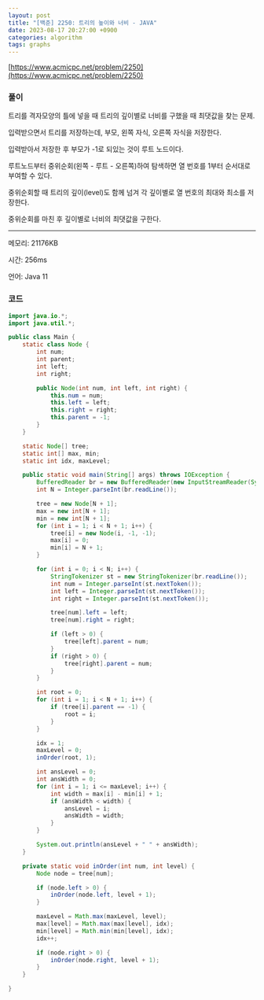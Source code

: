 ```yaml
---
layout: post
title: "[백준] 2250: 트리의 높이와 너비 - JAVA"
date: 2023-08-17 20:27:00 +0900
categories: algorithm
tags: graphs
---
```


[https://www.acmicpc.net/problem/2250](https://www.acmicpc.net/problem/2250)

### 풀이

트리를 격자모양의 틀에 넣을 때 트리의 깊이별로 너비를 구했을 때 최댓값을 찾는 문제.

입력받으면서 트리를 저장하는데, 부모, 왼쪽 자식, 오른쪽 자식을 저장한다.

입력받아서 저장한 후 부모가 -1로 되있는 것이 루트 노드이다.

루트노드부터 중위순회(왼쪽 - 루트 - 오른쪽)하여 탐색하면 열 번호를 1부터 순서대로 부여할 수 있다.

중위순회할 때 트리의 깊이(level)도 함께 넘겨 각 깊이별로 열 번호의 최대와 최소를 저장한다.

중위순회를 마친 후 깊이별로 너비의 최댓값을 구한다.

---

메모리: 21176KB

시간: 256ms

언어: Java 11

### 코드

```java
import java.io.*;
import java.util.*;

public class Main {
    static class Node {
        int num;
        int parent;
        int left;
        int right;

        public Node(int num, int left, int right) {
            this.num = num;
            this.left = left;
            this.right = right;
            this.parent = -1;
        }
    }

    static Node[] tree;
    static int[] max, min;
    static int idx, maxLevel;

    public static void main(String[] args) throws IOException {
        BufferedReader br = new BufferedReader(new InputStreamReader(System.in));
        int N = Integer.parseInt(br.readLine());

        tree = new Node[N + 1];
        max = new int[N + 1];
        min = new int[N + 1];
        for (int i = 1; i < N + 1; i++) {
            tree[i] = new Node(i, -1, -1);
            max[i] = 0;
            min[i] = N + 1;
        }

        for (int i = 0; i < N; i++) {
            StringTokenizer st = new StringTokenizer(br.readLine());
            int num = Integer.parseInt(st.nextToken());
            int left = Integer.parseInt(st.nextToken());
            int right = Integer.parseInt(st.nextToken());

            tree[num].left = left;
            tree[num].right = right;

            if (left > 0) {
                tree[left].parent = num;
            }
            if (right > 0) {
                tree[right].parent = num;
            }
        }

        int root = 0;
        for (int i = 1; i < N + 1; i++) {
            if (tree[i].parent == -1) {
                root = i;
            }
        }

        idx = 1;
        maxLevel = 0;
        inOrder(root, 1);

        int ansLevel = 0;
        int ansWidth = 0;
        for (int i = 1; i <= maxLevel; i++) {
            int width = max[i] - min[i] + 1;
            if (ansWidth < width) {
                ansLevel = i;
                ansWidth = width;
            }
        }

        System.out.println(ansLevel + " " + ansWidth);
    }

    private static void inOrder(int num, int level) {
        Node node = tree[num];

        if (node.left > 0) {
            inOrder(node.left, level + 1);
        }

        maxLevel = Math.max(maxLevel, level);
        max[level] = Math.max(max[level], idx);
        min[level] = Math.min(min[level], idx);
        idx++;

        if (node.right > 0) {
            inOrder(node.right, level + 1);
        }
    }

}
```
